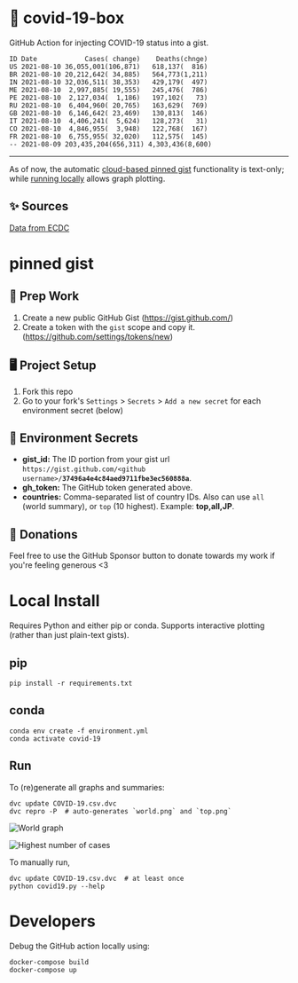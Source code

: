 # 🏥 covid-19-box

GitHub Action for injecting COVID-19 status into a gist.

```
ID Date            Cases( change)    Deaths(chnge)
US 2021-08-10 36,055,001(106,871)   618,137(  816)
BR 2021-08-10 20,212,642( 34,885)   564,773(1,211)
IN 2021-08-10 32,036,511( 38,353)   429,179(  497)
ME 2021-08-10  2,997,885( 19,555)   245,476(  786)
PE 2021-08-10  2,127,034(  1,186)   197,102(   73)
RU 2021-08-10  6,404,960( 20,765)   163,629(  769)
GB 2021-08-10  6,146,642( 23,469)   130,813(  146)
IT 2021-08-10  4,406,241(  5,624)   128,273(   31)
CO 2021-08-10  4,846,955(  3,948)   122,768(  167)
FR 2021-08-10  6,755,955( 32,020)   112,575(  145)
-- 2021-08-09 203,435,204(656,311) 4,303,436(8,600)
```

---

As of now, the automatic [cloud-based pinned gist](#pinned-gist) functionality is text-only;
while [running locally](#local-install) allows graph plotting.

## ✨ Sources

[Data from ECDC](https://www.ecdc.europa.eu/en/publications-data/download-todays-data-geographic-distribution-covid-19-cases-worldwide)

# pinned gist

## 🎒 Prep Work
1. Create a new public GitHub Gist (https://gist.github.com/)
1. Create a token with the `gist` scope and copy it. (https://github.com/settings/tokens/new)

## 🖥 Project Setup
1. Fork this repo
1. Go to your fork's `Settings` > `Secrets` > `Add a new secret` for each environment secret (below)

## 🤫 Environment Secrets
- **gist_id:** The ID portion from your gist url `https://gist.github.com/<github username>/`**`37496a4e4c84aed9711fbe3ec560888a`**.
- **gh_token:** The GitHub token generated above.
- **countries:** Comma-separated list of country IDs. Also can use `all` (world summary), or `top` (10 highest). Example: **top,all,JP**.

## 💸 Donations

Feel free to use the GitHub Sponsor button to donate towards my work if you're feeling generous <3

# Local Install

Requires Python and either pip or conda. Supports interactive plotting (rather than just plain-text gists).

## pip

```
pip install -r requirements.txt
```

## conda

```
conda env create -f environment.yml
conda activate covid-19
```

## Run

To (re)generate all graphs and summaries:

```
dvc update COVID-19.csv.dvc
dvc repro -P  # auto-generates `world.png` and `top.png`
```

![World graph](world.png)

![Highest number of cases](top.png)

To manually run,

```
dvc update COVID-19.csv.dvc  # at least once
python covid19.py --help
```

# Developers

Debug the GitHub action locally using:

```
docker-compose build
docker-compose up
```
